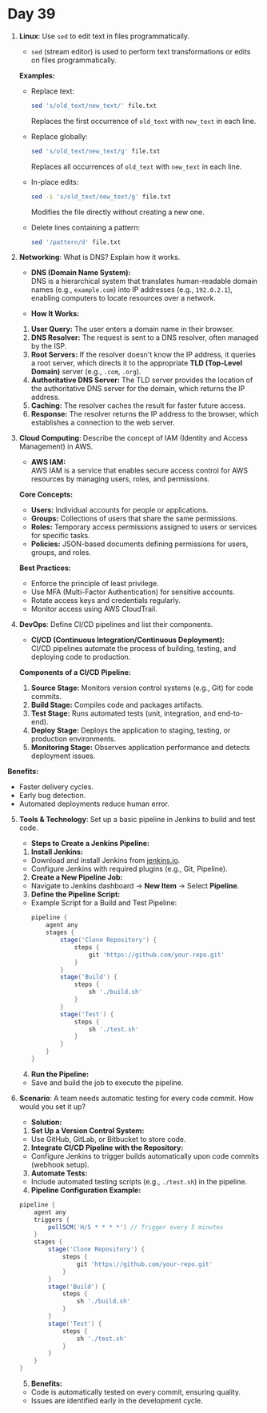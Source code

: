 # Day 39

1. **Linux**: Use `sed` to edit text in files programmatically.
    -   `sed` (stream editor) is used to perform text transformations or edits on files programmatically.  

     **Examples:**  
   - Replace text:  
     ```bash
     sed 's/old_text/new_text/' file.txt
     ```  
      Replaces the first occurrence of `old_text` with `new_text` in each line.

   - Replace globally:  
     ```bash
     sed 's/old_text/new_text/g' file.txt
     ```  
      Replaces all occurrences of `old_text` with `new_text` in each line.

   - In-place edits:  
     ```bash
     sed -i 's/old_text/new_text/g' file.txt
     ```  
      Modifies the file directly without creating a new one.

   - Delete lines containing a pattern:  
     ```bash
     sed '/pattern/d' file.txt
     ```

2. **Networking**: What is DNS? Explain how it works.
    * **DNS (Domain Name System):**  
    DNS is a hierarchical system that translates human-readable domain names (e.g., `example.com`) into IP addresses (e.g., `192.0.2.1`), enabling computers to locate resources over a network.  

   * **How It Works:**  
    1. **User Query:** The user enters a domain name in their browser.  
    2. **DNS Resolver:** The request is sent to a DNS resolver, often managed by the ISP.  
    3. **Root Servers:** If the resolver doesn't know the IP address, it queries a root server, which directs it to the appropriate **TLD (Top-Level Domain)** server (e.g., `.com`, `.org`).  
    4. **Authoritative DNS Server:** The TLD server provides the location of the authoritative DNS server for the domain, which returns the IP address.  
    5. **Caching:** The resolver caches the result for faster future access.  
    6. **Response:** The resolver returns the IP address to the browser, which establishes a connection to the web server.  


3. **Cloud Computing**: Describe the concept of IAM (Identity and Access Management) in AWS.
   * **AWS IAM:**  
AWS IAM is a service that enables secure access control for AWS resources by managing users, roles, and permissions.

   **Core Concepts:**  
   - **Users:** Individual accounts for people or applications.  
   - **Groups:** Collections of users that share the same permissions.  
   - **Roles:** Temporary access permissions assigned to users or services for specific tasks.  
   - **Policies:** JSON-based documents defining permissions for users, groups, and roles.  

   **Best Practices:**  
   - Enforce the principle of least privilege.  
   - Use MFA (Multi-Factor Authentication) for sensitive accounts.  
   - Rotate access keys and credentials regularly.  
   - Monitor access using AWS CloudTrail.  


4. **DevOps**: Define CI/CD pipelines and list their components.
   * **CI/CD (Continuous Integration/Continuous Deployment):**  
CI/CD pipelines automate the process of building, testing, and deploying code to production.

   **Components of a CI/CD Pipeline:**  
   1. **Source Stage:** Monitors version control systems (e.g., Git) for code commits.  
   2. **Build Stage:** Compiles code and packages artifacts.  
   3. **Test Stage:** Runs automated tests (unit, integration, and end-to-end).  
   4. **Deploy Stage:** Deploys the application to staging, testing, or production environments.  
   5. **Monitoring Stage:** Observes application performance and detects deployment issues.  

**Benefits:**  
- Faster delivery cycles.  
- Early bug detection.  
- Automated deployments reduce human error.  

5. **Tools & Technology**: Set up a basic pipeline in Jenkins to build and test code.
   * **Steps to Create a Jenkins Pipeline:**  

   1. **Install Jenkins:**  
   - Download and install Jenkins from [jenkins.io](https://jenkins.io).  
   - Configure Jenkins with required plugins (e.g., Git, Pipeline).  

   2. **Create a New Pipeline Job:**  
   - Navigate to Jenkins dashboard → **New Item** → Select **Pipeline**.  

   3. **Define the Pipeline Script:**  
   - Example Script for a Build and Test Pipeline:
     ```groovy
     pipeline {
         agent any
         stages {
             stage('Clone Repository') {
                 steps {
                     git 'https://github.com/your-repo.git'
                 }
             }
             stage('Build') {
                 steps {
                     sh './build.sh'
                 }
             }
             stage('Test') {
                 steps {
                     sh './test.sh'
                 }
             }
         }
     }
     ```

   4. **Run the Pipeline:**  
   - Save and build the job to execute the pipeline.



6. **Scenario**: A team needs automatic testing for every code commit. How would you set it up?
   * **Solution:**  
    1. **Set Up a Version Control System:**  
    - Use GitHub, GitLab, or Bitbucket to store code.  

   2. **Integrate CI/CD Pipeline with the Repository:**  
   - Configure Jenkins to trigger builds automatically upon code commits (webhook setup).  

   3. **Automate Tests:**  
   - Include automated testing scripts (e.g., `./test.sh`) in the pipeline.  

   4. **Pipeline Configuration Example:**  
   ```groovy
   pipeline {
       agent any
       triggers {
           pollSCM('H/5 * * * *') // Trigger every 5 minutes
       }
       stages {
           stage('Clone Repository') {
               steps {
                   git 'https://github.com/your-repo.git'
               }
           }
           stage('Build') {
               steps {
                   sh './build.sh'
               }
           }
           stage('Test') {
               steps {
                   sh './test.sh'
               }
           }
       }
   }
   ```

   5. **Benefits:**  
   - Code is automatically tested on every commit, ensuring quality.  
   - Issues are identified early in the development cycle.

